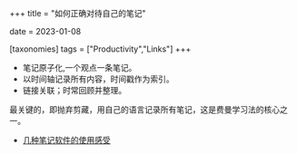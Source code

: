 +++
title = "如何正确对待自己的笔记"

date = 2023-01-08

[taxonomies]
tags = ["Productivity","Links"]
+++ 
- 笔记原子化,一个观点一条笔记。  
- 以时间轴记录所有内容，时间戳作为索引。  
- 链接关联；时常回顾并整理。  

最关键的，即抛弃剪藏，用自己的语言记录所有笔记，这是费曼学习法的核心之一。

- [几种笔记软件的使用感受](https://imzm.im/note-taking-apps/)
<!-- more -->